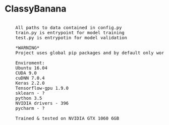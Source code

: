 # ClassyBanana
<pre>

    All paths to data contained in config.py
    train.py is entrypoint for model training
    test.py is entrypotin for model validation
    
    *WARNING*
    Project uses global pip packages and by default only works on linux(Ubuntu 16.04)
    
    Enviroment:
    Ubuntu 16.04
    CUDA 9.0
    cuDNN 7.0.4
    Keras 2.2.0
    Tensorflow-gpu 1.9.0
    sklearn - ?
    python 3.5
    NVIDIA drivers - 396
    pycharm - ?
    
    Trained & tested on NVIDIA GTX 1060 6GB
</pre>
